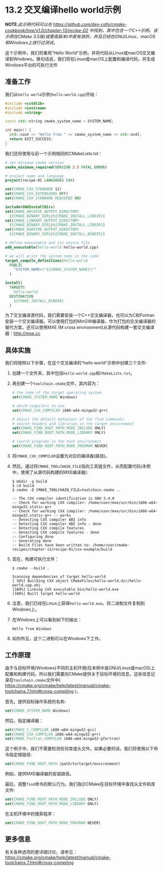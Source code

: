 # 13.2 交叉编译hello world示例

**NOTE**:*此示例代码可以在 https://github.com/dev-cafe/cmake-cookbook/tree/v1.0/chapter-13/recipe-02 中找到，其中包含一个C++示例。该示例在CMake 3.5版(或更高版本)中是有效的，并且已经在GNU/Linux、macOS和Windows上进行过测试。*

这个示例中，我们将重用“Hello World”示例，并将代码从Linux或macOS交叉编译到Windows。换句话说，我们将在Linux或macOS上配置和编译代码，并生成Windows平台的可执行文件

## 准备工作

我们从`hello world`示例(`hello-world.cpp`)开始：

```c++
#include <cstdlib>
#include <iostream>
#include <string>

const std::string cmake_system_name = SYSTEM_NAME;

int main() {
  std::cout << "Hello from " << cmake_system_name << std::endl;
  return EXIT_SUCCESS;
}
```

我们还将使用与前一个示例相同的CMakeLists.txt：

```cmake
# set minimum cmake version
cmake_minimum_required(VERSION 3.5 FATAL_ERROR)

# project name and language
project(recipe-01 LANGUAGES CXX)

set(CMAKE_CXX_STANDARD 11)
set(CMAKE_CXX_EXTENSIONS OFF)
set(CMAKE_CXX_STANDARD_REQUIRED ON)

include(GNUInstallDirs)
set(CMAKE_ARCHIVE_OUTPUT_DIRECTORY
  ${CMAKE_BINARY_DIR}/${CMAKE_INSTALL_LIBDIR})
set(CMAKE_LIBRARY_OUTPUT_DIRECTORY
  ${CMAKE_BINARY_DIR}/${CMAKE_INSTALL_LIBDIR})
set(CMAKE_RUNTIME_OUTPUT_DIRECTORY
  ${CMAKE_BINARY_DIR}/${CMAKE_INSTALL_BINDIR})

# define executable and its source file
add_executable(hello-world hello-world.cpp)

# we will print the system name in the code
target_compile_definitions(hello-world
  PUBLIC
    "SYSTEM_NAME=\"${CMAKE_SYSTEM_NAME}\""
  )

install(
  TARGETS
    hello-world
  DESTINATION
    ${CMAKE_INSTALL_BINDIR}
  )
```

为了交叉编译源代码，我们需要安装一个C++交叉编译器，也可以为C和Fortran安装一个交叉编译器。可以使用打包的MinGW编译器，作为打包的交叉编译器的替代方案。还可以使用MXE (M cross environment)从源代码构建一套交叉编译器：http://mxe.cc

## 具体实施

我们将按照以下步骤，在这个交叉编译的“hello world”示例中创建三个文件:

1. 创建一个文件夹，其中包括`hello-world.cpp`和`CMakeLists.txt`。

2. 再创建一个`toolchain.cmake`文件，其内容为：

   ```cmake
   # the name of the target operating system
   set(CMAKE_SYSTEM_NAME Windows)
   
   # which compilers to use
   set(CMAKE_CXX_COMPILER i686-w64-mingw32-g++)
   
   # adjust the default behaviour of the find commands:
   # search headers and libraries in the target environment
   set(CMAKE_FIND_ROOT_PATH_MODE_INCLUDE ONLY)
   set(CMAKE_FIND_ROOT_PATH_MODE_LIBRARY ONLY)
   
   # search programs in the host environment
   set(CMAKE_FIND_ROOT_PATH_MODE_PROGRAM NEVER)
   ```

3. 将`CMAKE_CXX_COMPILER`设置为对应的编译器(路径)。

4. 然后，通过将`CMAKE_TOOLCHAIN_FILE`指向工具链文件，从而配置代码(本例中，使用了从源代码构建的MXE编译器):

   ```shell
   $ mkdir -p build
   $ cd build
   $ cmake -D CMAKE_TOOLCHAIN_FILE=toolchain.cmake ..
   
   -- The CXX compiler identification is GNU 5.4.0
   -- Check for working CXX compiler: /home/user/mxe/usr/bin/i686-w64-mingw32.static-g++
   -- Check for working CXX compiler: /home/user/mxe/usr/bin/i686-w64-mingw32.static-g++ -- works
   -- Detecting CXX compiler ABI info
   -- Detecting CXX compiler ABI info - done
   -- Detecting CXX compile features
   -- Detecting CXX compile features - done
   -- Configuring done
   -- Generating done
   -- Build files have been written to: /home/user/cmake-recipes/chapter-13/recipe-01/cxx-example/build
   ```

5. 现在，构建可执行文件：

   ```shell
   $ cmake --build .
   
   Scanning dependencies of target hello-world
   [ 50%] Building CXX object CMakeFiles/hello-world.dir/hello-world.cpp.obj
   [100%] Linking CXX executable bin/hello-world.exe
   [100%] Built target hello-world
   ```

6. 注意，我们已经在Linux上获得`hello-world.exe`。将二进制文件复制到Windows上。

7. 在WIndows上可以看到如下的输出：

   ```shell
   Hello from Windows
   ```

8. 如你所见，这个二进制可以在Windows下工作。

## 工作原理

由于与目标环境(Windows)不同的主机环境(在本例中是GNU/Linux或macOS)上配置和构建代码，所以我们需要向CMake提供关于目标环境的信息，这些信息记录在`toolchain.cmake`文件中( https://cmake.org/cmake/help/latest/manual/cmake-toolchains.7.html#cross-compiling )。

首先，提供目标操作系统的名称:

```cmake
set(CMAKE_SYSTEM_NAME Windows)
```

然后，指定编译器：

```cmake
set(CMAKE_C_COMPILER i686-w64-mingw32-gcc)
set(CMAKE_CXX_COMPILER i686-w64-mingw32-g++)
set(CMAKE_Fortran_COMPILER i686-w64-mingw32-gfortran)
```

这个例子中，我们不需要检测任何库或头文件。如果必要的话，我们将使用以下命令指定根路径:

```cmake
set(CMAKE_FIND_ROOT_PATH /path/to/target/environment)
```

例如，提供MXE编译器的安装路径。

最后，调整`find`命令的默认行为。我们指示CMake在目标环境中查找头文件和库文件:

```cmake
set(CMAKE_FIND_ROOT_PATH_MODE_INCLUDE ONLY)
set(CMAKE_FIND_ROOT_PATH_MODE_LIBRARY ONLY)
```

在主机环境中的搜索程序：

```cmake
set(CMAKE_FIND_ROOT_PATH_MODE_PROGRAM NEVER)
```

## 更多信息

有关各种选项的更详细讨论，请参见：  https://cmake.org/cmake/help/latest/manual/cmake-toolchains.7.html#cross-compiling 